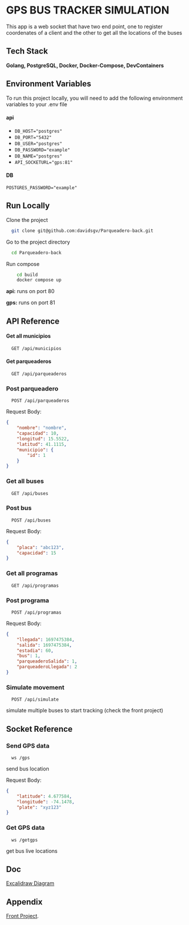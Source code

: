 
# GPS BUS TRACKER SIMULATION

This app is a web socket that have two end point, one to register coordenates of a client and the other to get all the locations of the buses

## Tech Stack

**Golang, PostgreSQL, Docker, Docker-Compose, DevContainers**

## Environment Variables

To run this project locally, you will need to add the following environment variables to your .env file

#### api

- `DB_HOST="postgres"`
- `DB_PORT="5432"`
- `DB_USER="postgres"`
- `DB_PASSWORD="example"`
- `DB_NAME="postgres"`
- `API_SOCKETURL="gps:81"`

#### DB

`POSTGRES_PASSWORD="example"`

## Run Locally

Clone the project

```bash
  git clone git@github.com:davidsgv/Parqueadero-back.git
```

Go to the project directory

```bash
  cd Parqueadero-back
```

Run compose

``` bash
    cd build
    docker compose up
```

**api:** runs on port 80

**gps:** runs on port 81

## API Reference

#### Get all municipios

```http
  GET /api/municipios
```

#### Get parqueaderos

```http
  GET /api/parqueaderos
```

### Post parqueadero

```http
  POST /api/parqueaderos
```

Request Body:

```json
{
    "nombre": "nombre",
    "capacidad": 10,
    "longitud": 15.5522,
    "latitud": 41.1115,
    "municipio": {
        "id": 1
    }
}
```

### Get all buses

```http
  GET /api/buses
```

### Post bus

```http
  POST /api/buses
```

Request Body:

```json
{
    "placa": "abc123",
    "capacidad": 15
}
```

### Get all programas

```http
  GET /api/programas
```

### Post programa

```http
  POST /api/programas
```

Request Body:

```json
{
    "llegada": 1697475384,
    "salida": 1697475384,
    "estadia": 60,
    "bus": 1,
    "parqueaderoSalida": 1,
    "parqueaderoLlegada": 2
}
```

### Simulate movement

```http
  POST /api/simulate
```

simulate multiple buses to start tracking (check the front project)

## Socket Reference

### Send GPS data

```http
  ws /gps
```

send bus location

Request Body:

```json
{
    "latitude": 4.677584,
    "longitude": -74.1478,
    "plate": "xyz123"
}
```

### Get GPS data

```http
  ws /getgps
```

get bus live locations

## Doc

[Excalidraw Diagram](https://excalidraw.com/#json=czxgP2yhu8F2bkc6MkZQE,4a6E030q_r0bydWHYPXO3g)


## Appendix

[Front Project](https://github.com/davidsgv/Parqueadero-front).
